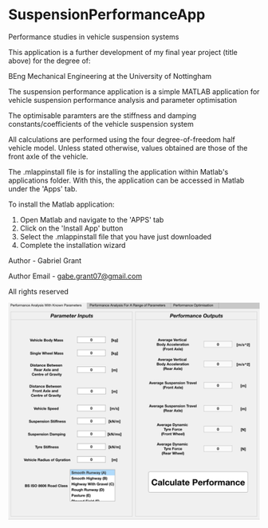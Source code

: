 # SuspensionPerformanceApp
Performance studies in vehicle suspension systems

This application is a further development of my final year project (title above) for the degree of:

BEng Mechanical Engineering at the University of Nottingham

The suspension performance application is a simple MATLAB application for vehicle suspension performance analysis and parameter optimisation

The optimisable paramters are the stiffness and damping constants/coefficients of the vehicle suspension system

All calculations are performed using the four degree-of-freedom half vehicle model. 
Unless stated otherwise, values obtained are those of the front axle of the vehicle.

The .mlappinstall file is for installing the application within Matlab's applications folder. With this, the application can be accessed in Matlab under the 'Apps' tab. 

To install the Matlab application:

1. Open Matlab and navigate to the 'APPS' tab 
2. Click on the 'Install App' button
3. Select the .mlappinstall file that you have just downloaded
4. Complete the installation wizard

Author - Gabriel Grant

Author Email - gabe.grant07@gmail.com


All rights reserved

![](SuspPerfAppImage.png)
